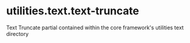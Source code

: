 utilities.text.text-truncate
============================

Text Truncate partial contained within the core framework's utilities text directory
